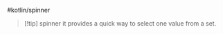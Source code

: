 #kotlin/spinner 

>[!tip] spinner
>it provides a quick way to select one value from  a set.














